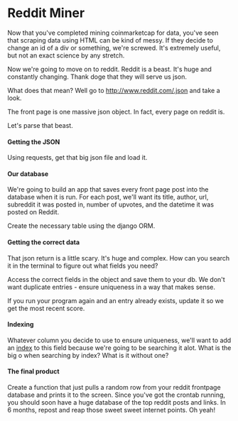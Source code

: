 Reddit Miner
============

Now that you've completed mining coinmarketcap for data, you've seen that scraping data using HTML can be kind of messy. If they decide to change an id of a div or something, we're screwed. It's extremely useful, but not an exact science by any stretch.

Now we're going to move on to reddit. Reddit is a beast. It's huge and constantly changing. Thank doge that they will serve us json.

What does that mean? Well go to http://www.reddit.com/.json and take a look.

The front page is one massive json object. In fact, every page on reddit is.

Let's parse that beast.

#### Getting the JSON

Using requests, get that big json file and load it.

#### Our database

We're going to build an app that saves every front page post into the database when it is run. For each post, we'll want its title, author, url, subreddit it was posted in, number of upvotes, and the datetime it was posted on Reddit.

Create the necessary table using the django ORM.

#### Getting the correct data

That json return is a little scary. It's huge and complex. How can you search it in the terminal to figure out what fields you need?

Access the correct fields in the object and save them to your db. We don't want duplicate entries - ensure uniqueness in a way that makes sense.

If you run your program again and an entry already exists, update it so we get the most recent score.

#### Indexing

Whatever column you decide to use to ensure uniqueness, we'll want to add an [index](http://en.wikipedia.org/wiki/Database_index) to this field because we're going to be searching it alot. What is the big o when searching by index? What is it without one?

#### The final product

Create a function that just pulls a random row from your reddit frontpage database and prints it to the screen. Since you've got the crontab running, you should soon have a huge database of the top reddit posts and links. In 6 months, repost and reap those sweet sweet internet points. Oh yeah!